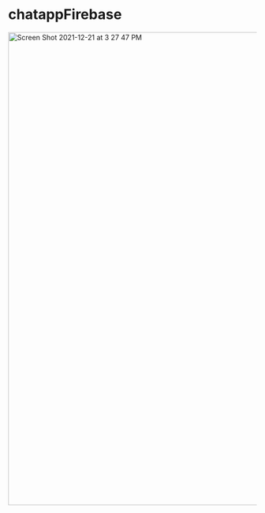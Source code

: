 # chatappFirebase
<img width="959" alt="Screen Shot 2021-12-21 at 3 27 47 PM" src="https://user-images.githubusercontent.com/73265655/146993337-7b7b555f-5f9d-4cd8-9267-b68f36aaa323.png">
